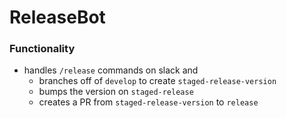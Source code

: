 # ReleaseBot

### Functionality

* handles `/release` commands on slack and
	* branches off of `develop` to create `staged-release-version`
	* bumps the version on `staged-release`
	* creates a PR from `staged-release-version` to `release`